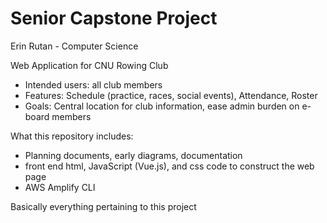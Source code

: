 # Senior Capstone Project
Erin Rutan - Computer Science

Web Application for CNU Rowing Club
 - Intended users: all club members
 - Features: Schedule (practice, races, social events), Attendance, Roster
 - Goals: Central location for club information, ease admin burden on e-board members

What this repository includes:
 - Planning documents, early diagrams, documentation
 - front end html, JavaScript (Vue.js), and css code to construct the web page
 - AWS Amplify CLI

Basically everything pertaining to this project